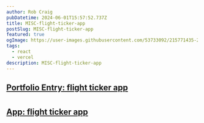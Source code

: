 ```yaml
---
author: Rob Craig
pubDatetime: 2024-06-01T15:57:52.737Z
title: MISC-flight-ticker-app
postSlug: MISC-flight-ticker-app
featured: true
ogImage: https://user-images.githubusercontent.com/53733092/215771435-25408246-2309-4f8b-a781-1f3d93bdf0ec.png
tags:
  - react
  - vercel
description: MISC-flight-ticker-app
---
```


## <a href="https://heidless-pfolio-frontend-4-865665966029.europe-west2.run.app/#demos"  target="_blank">Portfolio Entry: flight ticker app</a>
#

## <a href="https://flight-widget-vanilla-javascript.vercel.app/" target="_blank">App: flight ticker app</a>
#
